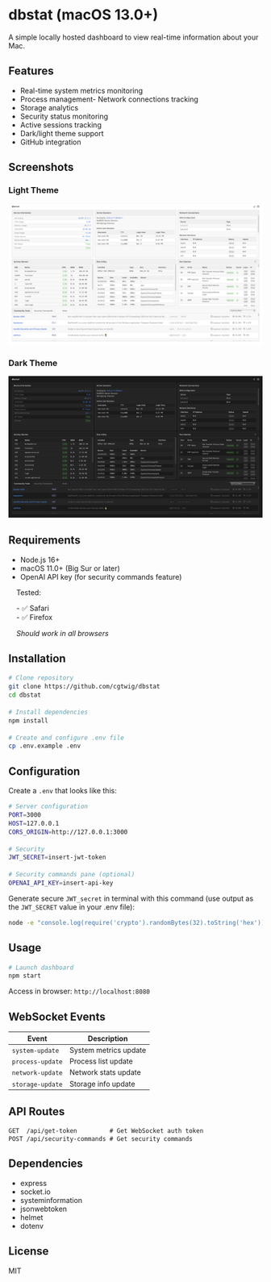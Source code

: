 # dbstat (macOS 13.0+)

<p>A simple locally hosted dashboard to view real-time information about your Mac.</p>

## Features

- Real-time system metrics monitoring
- Process management- Network connections tracking
- Storage analytics
- Security status monitoring
- Active sessions tracking
- Dark/light theme support
- GitHub integration

## Screenshots

### Light Theme
![Light Theme Screenshot](./assets/images/app-screenshot-light.png)

### Dark Theme
![Dark Theme Screenshot](./assets/images/app-screenshot-dark.png)

## Requirements

- Node.js 16+
- macOS 11.0+ (Big Sur or later)
- OpenAI API key (for security commands feature)<br>

<p>&nbsp;&nbsp;&nbsp;&nbsp;Tested:<br></p>
<p>&nbsp;&nbsp;&nbsp;&nbsp;- &#x2705; Safari<br>
&nbsp;&nbsp;&nbsp;&nbsp;- &#x2705; Firefox</p>

<p>&nbsp;&nbsp;&nbsp;&nbsp;<em>Should work in all browsers</em></p>

## Installation

```bash
# Clone repository
git clone https://github.com/cgtwig/dbstat
cd dbstat

# Install dependencies
npm install

# Create and configure .env file
cp .env.example .env
```

## Configuration

Create a `.env` that looks like this:

```bash
# Server configuration
PORT=3000
HOST=127.0.0.1
CORS_ORIGIN=http://127.0.0.1:3000

# Security
JWT_SECRET=insert-jwt-token

# Security commands pane (optional)
OPENAI_API_KEY=insert-api-key
```

Generate secure `JWT_secret` in terminal with this command (use output as the `JWT_SECRET` value in your .env file):

```bash
node -e "console.log(require('crypto').randomBytes(32).toString('hex'))"
```

## Usage

```bash
# Launch dashboard
npm start
```

Access in browser: `http://localhost:8080`


## WebSocket Events

| Event | Description |
|-------|-------------|
| `system-update` | System metrics update |
| `process-update` | Process list update |
| `network-update` | Network stats update |
| `storage-update` | Storage info update |

## API Routes

```
GET  /api/get-token         # Get WebSocket auth token
POST /api/security-commands # Get security commands
```

## Dependencies

- express
- socket.io
- systeminformation
- jsonwebtoken
- helmet
- dotenv

## License

MIT
